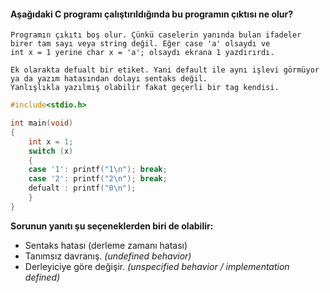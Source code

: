 #### Aşağıdaki C programı çalıştırıldığında bu programın çıktısı ne olur?
```
Programın çıkıtı boş olur. Çünkü caselerin yanında bulan ifadeler birer tam sayı veya string değil. Eğer case 'a' olsaydı ve 
int x = 1 yerine char x = 'a'; olsaydı ekrana 1 yazdırırdı.

Ek olarakta defualt bir etiket. Yani default ile aynı işlevi görmüyor ya da yazım hatasından dolayı sentaks değil. 
Yanlışlıkla yazılmış olabilir fakat geçerli bir tag kendisi. 
```

```C
#include<stdio.h>

int main(void)
{
	int x = 1;
	switch (x)
	{
	case '1': printf("1\n"); break;
	case '2': printf("2\n"); break;
	defualt : printf("0\n");
	}
}
```
__Sorunun yanıtı şu seçeneklerden biri de olabilir:__</br>
+ Sentaks hatası (derleme zamanı hatası)
+ Tanımsız davranış. _(undefined behavior)_
+ Derleyiciye göre değişir. _(unspecified behavior / implementation defined)_
